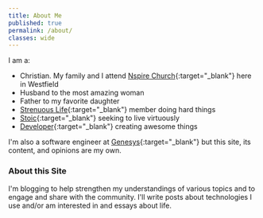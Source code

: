```yaml
---
title: About Me
published: true
permalink: /about/
classes: wide
---
```


I am a:
* Christian. My family and I attend [Nspire Church](https://nspire.church){:target="_blank"} here in Westfield
* Husband to the most amazing woman
* Father to my favorite daughter
* [Strenuous Life](https://strenuouslife.co/){:target="_blank"} member doing hard things
* [Stoic](https://aom.is/stoic){:target="_blank"} seeking to live virtuously
* [Developer](https://github.com/StephenCavender){:target="_blank"} creating awesome things

I'm also a software engineer at [Genesys](https://genesys.com){:target="_blank"} but this site, its content, and opinions are my own.

### About this Site
I'm blogging to help strengthen my understandings of various topics and to engage and share with the community. I'll write posts about technologies I use and/or am interested in and essays about life.
